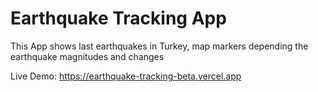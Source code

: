 # Earthquake Tracking App

This App shows last earthquakes in Turkey, map markers depending the earthquake magnitudes and changes

Live Demo: https://earthquake-tracking-beta.vercel.app


